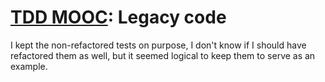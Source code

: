 # [TDD MOOC](https://tdd.mooc.fi/): Legacy code

I kept the non-refactored tests on purpose, I don't know if I should have refactored them as well, but it seemed logical to keep them to serve as an example.
